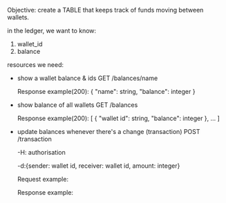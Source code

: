 Objective: create a TABLE that keeps track of funds moving between wallets.

in the ledger, we want to know:
1. wallet_id
2. balance

resources we need:
- show a wallet balance & ids
    GET /balances/name
    
    Response example(200):
        {
            "name": string,
            "balance": integer
        }

- show balance of all wallets
    GET /balances

    Response example(200):
    [
        {
            "wallet id": string,
            "balance": integer
        },
        ...
    ]

- update balances whenever there's a change (transaction)
    POST /transaction

    -H: authorisation

    -d:{sender: wallet id, 
        receiver: wallet id,
        amount: integer}
    
    Request example:


    Response example:
    
